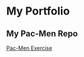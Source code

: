 # My Portfolio
## My Pac-Men Repo
<a href='http://github.com/rebeccabuehler/pac-men'> Pac-Men Exercise </a>
